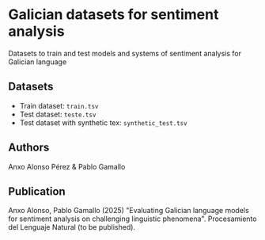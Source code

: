 # Galician datasets for sentiment analysis
Datasets to train and test models and systems of sentiment analysis for Galician language

## Datasets
* Train dataset: `train.tsv`
* Test dataset: `teste.tsv`
* Test dataset with synthetic tex: `synthetic_test.tsv`

## Authors
Anxo Alonso Pérez & Pablo Gamallo

## Publication
Anxo Alonso, Pablo Gamallo (2025) "Evaluating Galician language models for sentiment analysis on challenging linguistic phenomena". Procesamiento del Lenguaje Natural (to be published).
